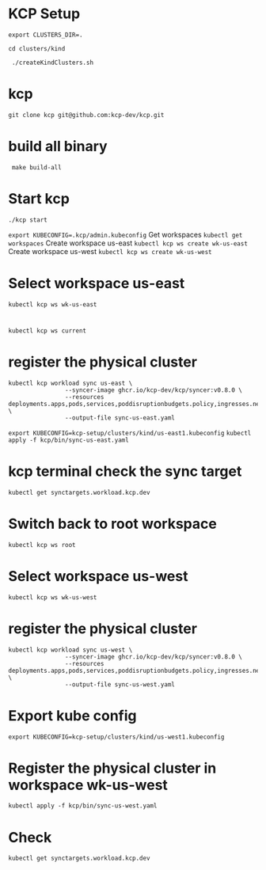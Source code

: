 # KCP Setup

```export CLUSTERS_DIR=.```

```cd clusters/kind```

``` ./createKindClusters.sh```

# kcp
```git clone kcp git@github.com:kcp-dev/kcp.git```

# build all binary
``` make build-all```
# Start kcp
```./kcp start```

 ```export KUBECONFIG=.kcp/admin.kubeconfig```
Get workspaces
```kubectl get workspaces```
Create workspace us-east
``` kubectl kcp ws create wk-us-east ```
Create workspace us-west
```kubectl kcp ws create wk-us-west ```

# Select workspace us-east
 ```kubectl kcp ws wk-us-east```

 # 
 ```kubectl kcp ws current```

# register the physical cluster
```
kubectl kcp workload sync us-east \
                --syncer-image ghcr.io/kcp-dev/kcp/syncer:v0.8.0 \
                --resources deployments.apps,pods,services,poddisruptionbudgets.policy,ingresses.networking.k8s.io,networkpolicies.networking.k8s.io \
                --output-file sync-us-east.yaml
```

```export KUBECONFIG=kcp-setup/clusters/kind/us-east1.kubeconfig```
``` kubectl apply -f kcp/bin/sync-us-east.yaml ```

# kcp terminal check the sync target
```kubectl get synctargets.workload.kcp.dev ```

# Switch back to root workspace
```kubectl kcp ws root```

# Select workspace us-west
 ```kubectl kcp ws wk-us-west```
# register the physical cluster
```
kubectl kcp workload sync us-west \
                --syncer-image ghcr.io/kcp-dev/kcp/syncer:v0.8.0 \
                --resources deployments.apps,pods,services,poddisruptionbudgets.policy,ingresses.networking.k8s.io,networkpolicies.networking.k8s.io \
                --output-file sync-us-west.yaml
```
# Export kube config
```export KUBECONFIG=kcp-setup/clusters/kind/us-west1.kubeconfig ```
# Register the physical cluster in workspace wk-us-west
``` kubectl apply -f kcp/bin/sync-us-west.yaml ```
# Check
 ```kubectl get synctargets.workload.kcp.dev```